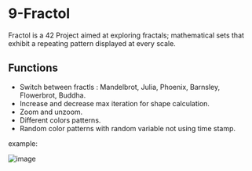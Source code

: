 # 9-Fractol

Fractol is a 42 Project aimed at exploring fractals; mathematical sets that exhibit a repeating pattern displayed at every scale.

## Functions
* Switch between fractls : Mandelbrot, Julia, Phoenix, Barnsley, Flowerbrot, Buddha.
* Increase and decrease max iteration for shape calculation.
* Zoom and unzoom.
* Different colors patterns.
* Random color patterns with random variable not using time stamp.

example:

![image](https://user-images.githubusercontent.com/45825944/221216375-ce7e8b04-9266-47ea-81f4-07db8be74e7c.png)
